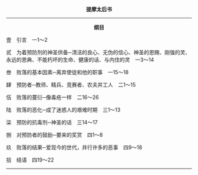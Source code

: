 <p style="text-align:center;font-weight:bold;">提摩太后书</p>

<hr>

<p style="text-align:center;font-weight:bold;">纲目</p>

壹　引言　一1～2

贰　为着预防剂的神圣供备─清洁的良心、无伪的信心、神圣的恩赐、刚强的灵、永远的恩典、不能朽坏的生命、健康的话、与内住的灵　一3～14

叁　败落的基本因素─离弃使徒和他的职事　一15～18

肆　预防者─教师、精兵、竞赛者、农夫并工人　二1～15

伍　败落的蔓衍─像毒疮一样　二16～26

陆　败落的恶化─成了迷惑人的艰难时期　三1～13

柒　预防的抗毒剂─神圣的话　三14～17

捌　对预防者的鼓励─要来的奖赏　四1～8

玖　败落的结果─爱现今的世代，并行许多的恶事　四9～18

拾　结语　四19～22

<hr>

